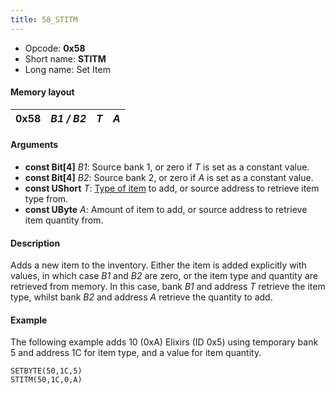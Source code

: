 ```yaml
---
title: 58_STITM
---
```


-   Opcode: **0x58**
-   Short name: **STITM**
-   Long name: Set Item

#### Memory layout

| 0x58 | *B1 / B2* | *T* | *A* |
|------|-----------|-----|-----|

#### Arguments

-   **const Bit\[4\]** *B1*: Source bank 1, or zero if *T* is set as a constant value.
-   **const Bit\[4\]** *B2*: Source bank 2, or zero if *A* is set as a constant value.
-   **const UShort** *T*: [Type of item](../Item_ID.md) to add, or source address to retrieve item type from.
-   **const UByte** *A*: Amount of item to add, or source address to retrieve item quantity from.

#### Description

Adds a new item to the inventory. Either the item is added explicitly with values, in which case *B1* and *B2* are zero, or the item type and quantity are retrieved from memory. In this case, bank *B1* and address *T* retrieve the item type, whilst bank *B2* and address *A* retrieve the quantity to add.

#### Example

The following example adds 10 (0xA) Elixirs (ID 0x5) using temporary bank 5 and address 1C for item type, and a value for item quantity.

`SETBYTE(50,1C,5)`  
`STITM(50,1C,0,A)`
